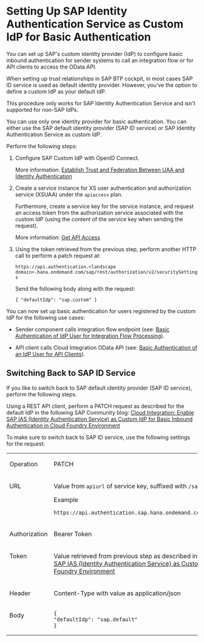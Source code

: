 <!-- loio066850745755490497da2b02783b74e7 -->

# Setting Up SAP Identity Authentication Service as Custom IdP for Basic Authentication

You can set up SAP's custom identity provider \(IdP\) to configure basic inbound authentication for sender systems to call an integration flow or for API clients to access the OData API.

When setting up trust relationships in SAP BTP cockpit, in most cases SAP ID service is used as default identity provider. However, you've the option to define a custom IdP as your default IdP.

This procedure only works for SAP Identity Authentication Service and isn't supported for non-SAP IdPs.

You can use only one identity provider for basic authentication. You can either use the SAP default identity provider \(SAP ID service\) or SAP Identity Authentication Service as custom IdP.

Perform the following steps:

1.  Configure SAP Custom IdP with OpenID Connect.

    More information: [Establish Trust and Federation Between UAA and Identity Authentication](https://help.sap.com/viewer/65de2977205c403bbc107264b8eccf4b/Cloud/en-US/161f8f0cfac64c4fa2d973bc5f08a894.html?q=Establish%20Trust%20and%20Federation%20Between%20UAA%20and%20Identity%20Authentication)

2.  Create a service instance for XS user authentication and authorization service \(XSUAA\) under the `apiaccess` plan.

    Furthermore, create a service key for the service instance, and request an access token from the authorization service associated with the custom IdP \(using the content of the service key when sending the request\).

    More information: [Get API Access](https://help.sap.com/viewer/65de2977205c403bbc107264b8eccf4b/Cloud/en-US/ebc9113a520e495ea5fb759b9a7929f2.html)

3.  Using the token retrieved from the previous step, perform another HTTP call to perform a patch request at:

    `https://api.authentication.<landscape domain>.hana.ondemand.com/sap/rest/authorization/v2/securitySettings`

    Send the following body along with the request:

    `{ "defaultIdp": "sap.custom" }`


You can now set up basic authentication for users registered by the custom IdP for the following use cases:

-   Sender component calls integration flow endpoint \(see: [Basic Authentication of IdP User for Integration Flow Processing](basic-authentication-of-idp-user-for-integration-flow-processing-5d46e56.md)\).

-   API client calls Cloud Integration OData API \(see: [Basic Authentication of an IdP User for API Clients](basic-authentication-of-an-idp-user-for-api-clients-57f104d.md)\).




<a name="loio066850745755490497da2b02783b74e7__section_yz3_mcf_jvb"/>

## Switching Back to SAP ID Service

If you like to switch back to SAP default identity provider \(SAP ID service\), perform the following steps.

Using a REST API client, perform a PATCH request as described for the default IdP in the following SAP Community blog: [Cloud Integration: Enable SAP IAS \(Identity Authentication Service\) as Custom IdP for Basic Inbound Authentication in Cloud Foundry Environment](https://blogs.sap.com/2021/05/25/enable-sap-ias-identity-authentication-service-as-custom-idp-for-basic-inbound-authentication-on-cloud-integration-cloud-foundry/)

To make sure to switch back to SAP ID service, use the following settings for the request:


<table>
<tr>
<td valign="top">

Operation

</td>
<td valign="top">

PATCH

</td>
</tr>
<tr>
<td valign="top">

URL

</td>
<td valign="top">

Value from `apiurl` of service key, suffixed with `/sap/rest/authorization/v2/securitySettings`

Example

`https://api.authentication.sap.hana.ondemand.com/sap/rest/authorization/v2/securitySettings`

</td>
</tr>
<tr>
<td valign="top">

Authorization

</td>
<td valign="top">

Bearer Token

</td>
</tr>
<tr>
<td valign="top">

Token

</td>
<td valign="top">

Value retrieved from previous step as described in SAP Community blog: [Cloud Integration: Enable SAP IAS \(Identity Authentication Service\) as Custom IdP for Basic Inbound Authentication in Cloud Foundry Environment](https://blogs.sap.com/2021/05/25/enable-sap-ias-identity-authentication-service-as-custom-idp-for-basic-inbound-authentication-on-cloud-integration-cloud-foundry/) 

</td>
</tr>
<tr>
<td valign="top">

Header

</td>
<td valign="top">

Content-Type with value as application/json

</td>
</tr>
<tr>
<td valign="top">

Body

</td>
<td valign="top">

```
{
"defaultIdp": "sap.default"
}

```



</td>
</tr>
</table>

